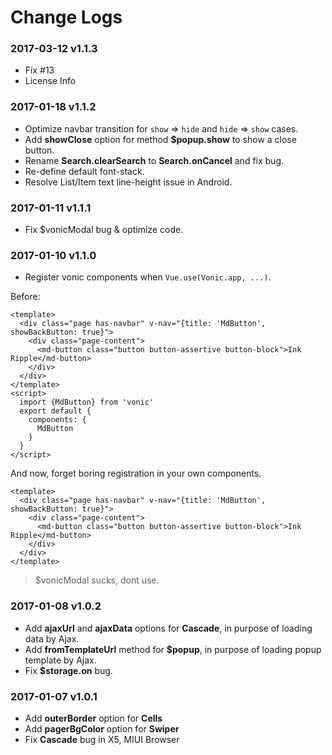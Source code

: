 # Change Logs

### 2017-03-12 v1.1.3
- Fix #13
- License Info

### 2017-01-18 v1.1.2
- Optimize navbar transition for `show` => `hide` and `hide` => `show` cases.
- Add **showClose** option for method **$popup.show** to show a close button.
- Rename **Search.clearSearch** to **Search.onCancel** and fix bug.
- Re-define default font-stack.
- Resolve List/Item text line-height issue in Android.


### 2017-01-11 v1.1.1
- Fix $vonicModal bug & optimize code.


### 2017-01-10 v1.1.0
- Register vonic components when `Vue.use(Vonic.app, ...)`.

Before: 

```vue
<template>
  <div class="page has-navbar" v-nav="{title: 'MdButton', showBackButton: true}">
    <div class="page-content">
      <md-button class="button button-assertive button-block">Ink Ripple</md-button>
    </div>
  </div>
</template>
<script>
  import {MdButton} from 'vonic'
  export default {
    components: {
      MdButton
    }
  }
</script>
```

And now, forget boring registration in your own components.

```vue
<template>
  <div class="page has-navbar" v-nav="{title: 'MdButton', showBackButton: true}">
    <div class="page-content">
      <md-button class="button button-assertive button-block">Ink Ripple</md-button>
    </div>
  </div>
</template>
```

> $vonicModal sucks, dont use.


### 2017-01-08 v1.0.2
- Add **ajaxUrl** and **ajaxData** options for **Cascade**, in purpose of loading data by Ajax.
- Add **fromTemplateUrl** method for **$popup**, in purpose of loading popup template by Ajax.
- Fix **$storage.on** bug.


### 2017-01-07 v1.0.1
- Add **outerBorder** option for **Cells**
- Add **pagerBgColor** option for **Swiper**
- Fix **Cascade** bug in X5, MIUI Browser
